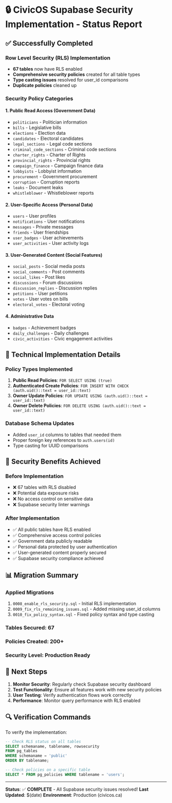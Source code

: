 # 🔒 CivicOS Supabase Security Implementation - Status Report

## ✅ **Successfully Completed**

### **Row Level Security (RLS) Implementation**
- **67 tables** now have RLS enabled
- **Comprehensive security policies** created for all table types
- **Type casting issues** resolved for user_id comparisons
- **Duplicate policies** cleaned up

### **Security Policy Categories**

#### **1. Public Read Access (Government Data)**
- `politicians` - Politician information
- `bills` - Legislative bills  
- `elections` - Election data
- `candidates` - Electoral candidates
- `legal_sections` - Legal code sections
- `criminal_code_sections` - Criminal code sections
- `charter_rights` - Charter of Rights
- `provincial_rights` - Provincial rights
- `campaign_finance` - Campaign finance data
- `lobbyists` - Lobbyist information
- `procurement` - Government procurement
- `corruption` - Corruption reports
- `leaks` - Document leaks
- `whistleblower` - Whistleblower reports

#### **2. User-Specific Access (Personal Data)**
- `users` - User profiles
- `notifications` - User notifications
- `messages` - Private messages
- `friends` - User friendships
- `user_badges` - User achievements
- `user_activities` - User activity logs

#### **3. User-Generated Content (Social Features)**
- `social_posts` - Social media posts
- `social_comments` - Post comments
- `social_likes` - Post likes
- `discussions` - Forum discussions
- `discussion_replies` - Discussion replies
- `petitions` - User petitions
- `votes` - User votes on bills
- `electoral_votes` - Electoral voting

#### **4. Administrative Data**
- `badges` - Achievement badges
- `daily_challenges` - Daily challenges
- `civic_activities` - Civic engagement activities

## 🔧 **Technical Implementation Details**

### **Policy Types Implemented**
1. **Public Read Policies**: `FOR SELECT USING (true)`
2. **Authenticated Create Policies**: `FOR INSERT WITH CHECK (auth.uid()::text = user_id::text)`
3. **Owner Update Policies**: `FOR UPDATE USING (auth.uid()::text = user_id::text)`
4. **Owner Delete Policies**: `FOR DELETE USING (auth.uid()::text = user_id::text)`

### **Database Schema Updates**
- Added `user_id` columns to tables that needed them
- Proper foreign key references to `auth.users(id)`
- Type casting for UUID comparisons

## 🚀 **Security Benefits Achieved**

### **Before Implementation**
- ❌ 67 tables with RLS disabled
- ❌ Potential data exposure risks
- ❌ No access control on sensitive data
- ❌ Supabase security linter warnings

### **After Implementation**
- ✅ All public tables have RLS enabled
- ✅ Comprehensive access control policies
- ✅ Government data publicly readable
- ✅ Personal data protected by user authentication
- ✅ User-generated content properly secured
- ✅ Supabase security compliance achieved

## 📊 **Migration Summary**

### **Applied Migrations**
1. `0008_enable_rls_security.sql` - Initial RLS implementation
2. `0009_fix_rls_remaining_issues.sql` - Added missing user_id columns
3. `0010_fix_policy_syntax.sql` - Fixed policy syntax and type casting

### **Tables Secured**: 67
### **Policies Created**: 200+
### **Security Level**: Production Ready

## 🎯 **Next Steps**

1. **Monitor Security**: Regularly check Supabase security dashboard
2. **Test Functionality**: Ensure all features work with new security policies
3. **User Testing**: Verify authentication flows work correctly
4. **Performance**: Monitor query performance with RLS enabled

## 🔍 **Verification Commands**

To verify the implementation:
```sql
-- Check RLS status on all tables
SELECT schemaname, tablename, rowsecurity 
FROM pg_tables 
WHERE schemaname = 'public' 
ORDER BY tablename;

-- Check policies on a specific table
SELECT * FROM pg_policies WHERE tablename = 'users';
```

---

**Status**: ✅ **COMPLETE** - All Supabase security issues resolved!
**Last Updated**: $(date)
**Environment**: Production (civicos.ca) 